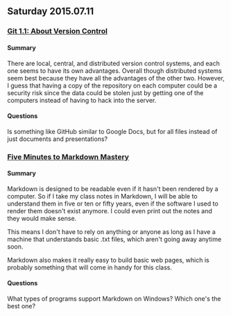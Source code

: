 ## Saturday 2015.07.11

### [Git 1.1: About Version Control](https://git-scm.com/book/en/v2/Getting-Started-About-Version-Control)

#### Summary

There are local, central, and distributed version control systems, and each one seems to have its own advantages. Overall though distributed systems seem best because they have all the advantages of the other two. However, I guess that having a copy of the repository on each computer could be a security risk since the data could be stolen just by getting one of the computers instead of having to hack into the server.

#### Questions

Is something like GitHub similar to Google Docs, but for all files instead of just documents and presentations?

### [Five Minutes to Markdown Mastery](http://www.remarq.io/articles/five-minutes-to-markdown-mastery/)

#### Summary

Markdown is designed to be readable even if it hasn't been rendered by a computer. So if I take my class notes in Markdown, I will be able to understand them in five or ten or fifty years, even if the software I used to render them doesn't exist anymore. I could even print out the notes and they would make sense.

This means I don't have to rely on anything or anyone as long as I have a machine that understands basic .txt files, which aren't going away anytime soon.

Markdown also makes it really easy to build basic web pages, which is probably something that will come in handy for this class.

#### Questions

What types of programs support Markdown on Windows? Which one's the best one?
